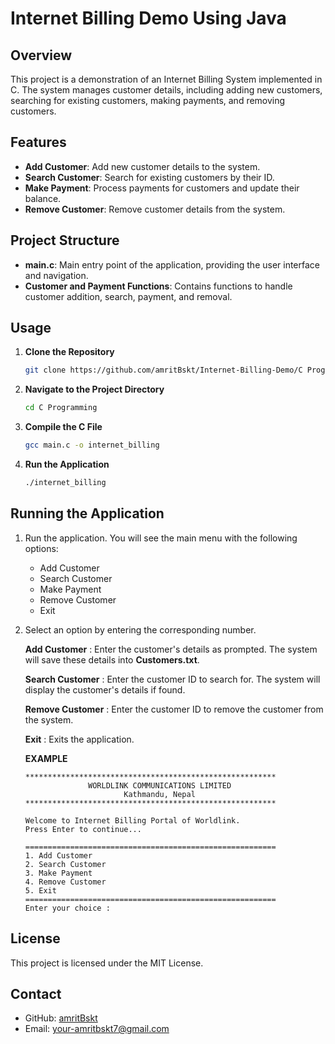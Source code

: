 # Internet Billing Demo Using Java

## Overview
This project is a demonstration of an Internet Billing System implemented in C. The system manages customer details, including adding new customers, searching for existing customers, making payments, and removing customers.

## Features
- **Add Customer**: Add new customer details to the system.
- **Search Customer**: Search for existing customers by their ID.
- **Make Payment**: Process payments for customers and update their balance.
- **Remove Customer**: Remove customer details from the system.

## Project Structure
- **main.c**: Main entry point of the application, providing the user interface and navigation.
- **Customer and Payment Functions**: Contains functions to handle customer addition, search, payment, and removal.

## Usage
1. **Clone the Repository**
   ```bash
   git clone https://github.com/amritBskt/Internet-Billing-Demo/C Programming.git
   ```
  
2. **Navigate to the Project Directory**
   ```bash
   cd C Programming
   ```

3. **Compile the C File**
   ```bash
   gcc main.c -o internet_billing
   ```
   
4. **Run the Application**
   ```bash
   ./internet_billing
   ```

## Running the Application

1. Run the application. You will see the main menu with the following options:
   - Add Customer
   - Search Customer
   - Make Payment
   - Remove Customer
   - Exit

2.  Select an option by entering the corresponding number.
   
    **Add Customer** : Enter the customer's details as prompted. The system will save these details into **Customers.txt**.
    
    **Search Customer** : Enter the customer ID to search for. The system will display the customer's details if found.
    
    **Remove Customer** : Enter the customer ID to remove the customer from the system.
    
    **Exit** : Exits the application.
    
    **EXAMPLE**
    ```
    ********************************************************
                  WORLDLINK COMMUNICATIONS LIMITED
                          Kathmandu, Nepal
    ********************************************************
    
    Welcome to Internet Billing Portal of Worldlink.
    Press Enter to continue...
    
    ========================================================
    1. Add Customer
    2. Search Customer
    3. Make Payment
    4. Remove Customer
    5. Exit
    ========================================================
    Enter your choice :
    ```

## License
This project is licensed under the MIT License.

## Contact

- GitHub: [amritBskt](https://github.com/amritBskt)
- Email: your-amritbskt7@gmail.com

   
